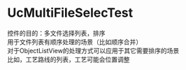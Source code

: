 # UcMultiFileSelecTest

控件的目的：多文件选择列表，排序  
用于文件列表有顺序处理的场景（比如顺序合并）  
对于ObjectListView的处理方式可以应用于其它需要排序的场景  
比如，工艺路线的列表，工艺可能会位置调整  
